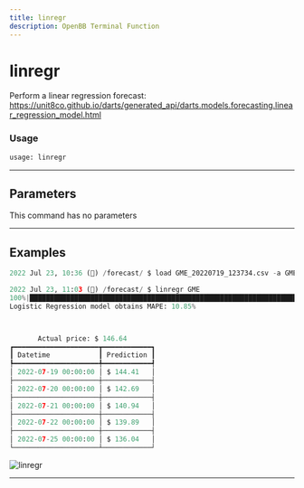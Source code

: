```yaml
---
title: linregr
description: OpenBB Terminal Function
---
```


# linregr

Perform a linear regression forecast: https://unit8co.github.io/darts/generated_api/darts.models.forecasting.linear_regression_model.html

### Usage

```python
usage: linregr
```

---

## Parameters

This command has no parameters



---

## Examples

```python
2022 Jul 23, 10:36 (🦋) /forecast/ $ load GME_20220719_123734.csv -a GME

2022 Jul 23, 11:03 (🦋) /forecast/ $ linregr GME
100%|███████████████████████████████████████████████████████████████████████████████████████████████████████████████████████████████████████████████████████████████████████████████████████████████████████████████| 115/115 [00:0700:00, 15.10it/s]
Logistic Regression model obtains MAPE: 10.85%



       Actual price: $ 146.64
┏━━━━━━━━━━━━━━━━━━━━━┳━━━━━━━━━━━━┓
┃ Datetime            ┃ Prediction ┃
┡━━━━━━━━━━━━━━━━━━━━━╇━━━━━━━━━━━━┩
│ 2022-07-19 00:00:00 │ $ 144.41   │
├─────────────────────┼────────────┤
│ 2022-07-20 00:00:00 │ $ 142.69   │
├─────────────────────┼────────────┤
│ 2022-07-21 00:00:00 │ $ 140.94   │
├─────────────────────┼────────────┤
│ 2022-07-22 00:00:00 │ $ 139.89   │
├─────────────────────┼────────────┤
│ 2022-07-25 00:00:00 │ $ 136.04   │
└─────────────────────┴────────────┘
```
![linregr](https://user-images.githubusercontent.com/72827203/180615335-26395da8-3848-40f4-a68b-d2c14475db95.png)

---

